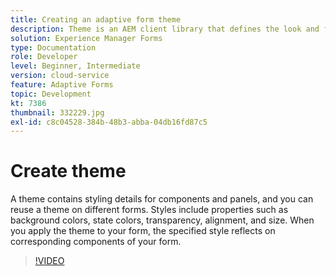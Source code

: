 ```yaml
---
title: Creating an adaptive form theme
description: Theme is an AEM client library that defines the look and feel of your adaptive form.
solution: Experience Manager Forms
type: Documentation
role: Developer
level: Beginner, Intermediate
version: cloud-service
feature: Adaptive Forms
topic: Development
kt: 7386
thumbnail: 332229.jpg
exl-id: c8c04528-384b-48b3-abba-04db16fd87c5
---
```

# Create theme

A theme contains styling details for components and panels, and you can reuse a theme on different forms. Styles include properties such as background colors, state colors, transparency, alignment, and size. When you apply the theme to your form, the specified style reflects on corresponding components of your form.

>[!VIDEO](https://video.tv.adobe.com/v/332229?quality=12&learn=on)
